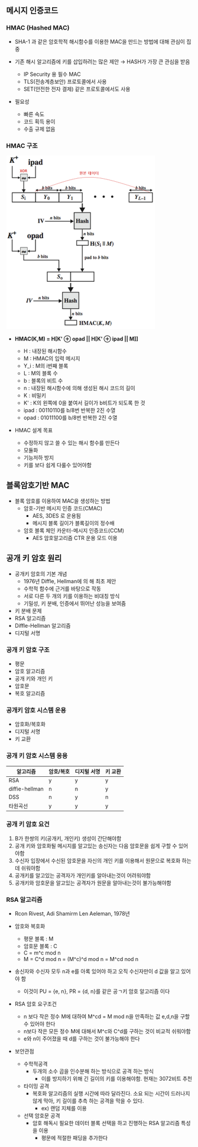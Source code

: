 ## 메시지 인증코드



### HMAC (Hashed MAC)

- SHA-1 과 같은 암호학적 해시함수를 이용한 MAC을 만드는 방법에 대해 관심이 집중
- 기존 해시 알고리즘에 키를 삽입하려는 많은 제안 → HASH가 가장 큰 관심을 받음
    - IP Security 용 필수 MAC
    - TLS(전송계층보안) 프로토콜에서 사용
    - SET(안전한 전자 결제) 같은 프로토콜에서도 사용

- 필요성
    - 빠른 속도
    - 코드 획득 용이
    - 수출 규제 없음
    



### HMAC 구조

<img src="10-05/%25E1%2584%2589%25E1%2585%25B3%25E1%2584%258F%25E1%2585%25B3%25E1%2584%2585%25E1%2585%25B5%25E1%2586%25AB%25E1%2584%2589%25E1%2585%25A3%25E1%2586%25BA_2022-10-04_%25E1%2584%258B%25E1%2585%25A9%25E1%2584%258C%25E1%2585%25A5%25E1%2586%25AB_10.15.38.png" alt="스크린샷 2022-10-04 오전 10.15.38.png" style="zoom:50%;" />

- **HMAC(K,M) = H[K' ⊕ opad || H[K' ⊕ ipad || M]]**
    - H : 내장된 해시함수
    - M : HMAC의 입력 메시지
    - Y_i : M의 i번째 블록
    - L : M의 블록 수
    - b : 블록의 비트 수
    - n : 내장된 해시함수에 의해 생성된 해시 코드의 길이
    - K : 비밀키
    - K' : K의 왼쪽에 0을 붙여서 길이가 b비트가 되도록 한 것
    - ipad : 00110110를 b/8번 반복한 2진 수열
    - opad : 01011100를 b/8번 반복한 2진 수열

- HMAC 설계 목표
    - 수정하지 않고 쓸 수 있는 해시 함수를 만든다
    - 모듈화
    - 기능저하 방지
    - 키를 보다 쉽게 다룰수 있어야함
    



## 블록암호기반 MAC

- 블록 암호를 이용하여 MAC을 생성하는 방법
    - 암호-기반 메시지 인증 코드(CMAC)
        - AES, 3DES 로 운용됨
        - 메시지 블록 길이가 블록길이의 정수배
    - 암호 블록 체인 카운터-메시지 인증코드(CCM)
        - AES 암호알고리즘 CTR 운용 모드 이용



## 공개 키 암호 원리

- 공개키 암호의 기본 개념
    - 1976년 Diffle, Hellman에 의 해 최초 제안
    - 수학적 함수에 근거를 바탕으로 작동
    - 서로 다른 두 개의 키를 이용하는 비대칭 방식
    - 기밀성, 키 분배, 인증에서 뛰어난 성능을 보여줌
- 키 분배 문제
- RSA 알고리즘
- Diffle-Hellman 알고리즘
- 디지털 서명



### 공개 키 암호 구조

- 평문
- 암호 알고리즘
- 공개 키와 개인 키
- 암호문
- 복호 알고리즘



### 공개키 암호 시스템 운용

- 암호화/복호화
- 디지털 서명
- 키 교환



### 공개 키 암호 시스템 응용

| 알고리즘 | 암호/복호 | 디지털 서명 | 키 교환 |
| --- | --- | --- | --- |
| RSA | y | y | y |
| diffie-hellman | n | n | y |
| DSS | n | y | n |
| 타원곡선 | y | y | y |



### 공개 키 암호 요건

1. B가 한쌍의 키(공개키, 개인키) 생성이 간단해야함
2. 공개 키와 암호화될 메시지를 알고있는 송신자는 다음 암호문을 쉽게 구할 수 있어야함
3. 수신자 입장에서 수신된 암호문을 자신의 개인 키를 이용해서 원문으로 복호화 하는데 쉬워야함
4. 공개키를 알고있는 공격자가 개인키를 알아내는것이 어려워야함
5. 공개키와 암호문을 알고있는 공격자가 원문을 알아내는것이 불가능해야함



### RSA 알고리즘

- Rcon Rivest, Adi Shamirm Len Aeleman, 1978년
- 암호와 복호화
    - 평문 블록 : M
    - 암호문 블록 : C
    - C = m^c mod n
    - M = C^d mod n = (M^c)^d mod n = M^cd nod n
- 송신자와 수신자 모두 n과 e를 아록 있어야 하고 오직 수신자만이 d 값을 알고 있어야 함
    - 이것이 PU = {e, n}, PR = {d, n}를 같은 공ㄱ키 암호 알고리즘 이다
- RSA 암호 요구조건
    - n 보다 작은 정수 M에 대하여 M^cd = M mod n을 만족하는 값 e,d,n을 구할 수 있어야 한다
    - n보다 작은 모든 정수 M에 대해서 M^c와 C^d를 구하는 것이 비교적 쉬워야함
    - e와 n이 주어졌을 때 d를 구하는 것이 불가능해야 한다

- 보안관점
    - 수학적공격
        - 두개의 소수 곱을 인수분해 하는 방식으로 공격 하는 방식
            - 이를 방지하기 위해 긴 길이의 키를 이용해야함. 현재는 3072비트 추천
    - 타이밍 공격
        - 복호화 알고리즘의 실행 시간에 따라 달라진다. 소요 되는 시간이 드러나지 않게 막아, 키 길이를 추측 하는 공격을 막을 수 있다.
            - ex) 랜덤 지체를 이용
    - 선택 암호문 공격
        - 암호 해독시 필요한 데이터 블록 선택을 하고 진행하는 RSA 알고리즘 특성을 이용
            - 평문에 적절한 패딩을 추가한다